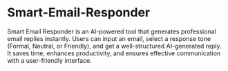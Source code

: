 # Smart-Email-Responder
Smart Email Responder is an AI-powered tool that generates professional email replies instantly. Users can input an email, select a response tone (Formal, Neutral, or Friendly), and get a well-structured AI-generated reply. It saves time, enhances productivity, and ensures effective communication with a user-friendly interface.
